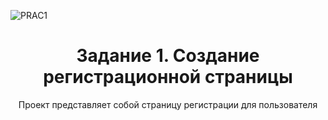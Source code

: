 

![PRAC1](https://github.com/user-attachments/assets/93cb3b42-6d41-4f4e-9720-8cdd315026ff)
<h1 align="center">Задание 1. Создание регистрационной страницы </h1> 
<p align="center"> Проект представляет собой страницу регистрации для пользователя </p>
